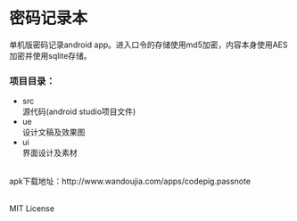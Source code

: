 密码记录本
==
单机版密码记录android app。进入口令的存储使用md5加密，内容本身使用AES加密并使用sqlite存储。

### 项目目录：
* src<br>
源代码(android studio项目文件)
* ue<br>
设计文稿及效果图
* ui<br>
界面设计及素材
<br>
apk下载地址：http://www.wandoujia.com/apps/codepig.passnote
<br><br>

MIT License
